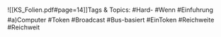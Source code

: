 
![[KS_Folien.pdf#page=14]]Tags & Topics:
   #Hard-
   #Wenn
   #Einfuhrung
   #a)Computer
   #Token
   #Broadcast
   #Bus-basiert
   #EinToken
   #Reichweite
   #Reichweit